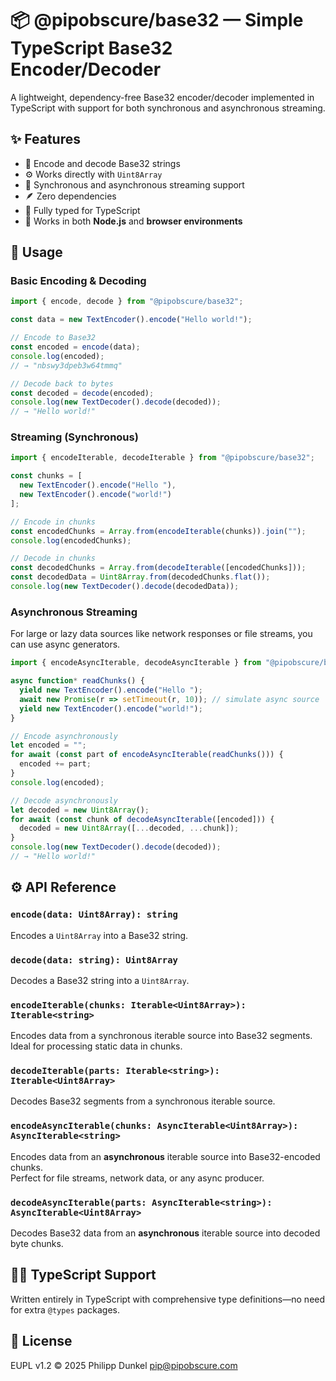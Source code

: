 # 📦 @pipobscure/base32 — Simple TypeScript Base32 Encoder/Decoder

A lightweight, dependency-free Base32 encoder/decoder implemented in TypeScript with support for both synchronous and asynchronous streaming.

## ✨ Features

- 🔢 Encode and decode Base32 strings  
- ⚙️ Works directly with `Uint8Array`  
- 🚀 Synchronous and asynchronous streaming support  
- 🪶 Zero dependencies  
- 🧩 Fully typed for TypeScript  
- 🧠 Works in both **Node.js** and **browser environments**

## 🧰 Usage

### Basic Encoding & Decoding

```ts
import { encode, decode } from "@pipobscure/base32";

const data = new TextEncoder().encode("Hello world!");

// Encode to Base32
const encoded = encode(data);
console.log(encoded);
// → "nbswy3dpeb3w64tmmq"

// Decode back to bytes
const decoded = decode(encoded);
console.log(new TextDecoder().decode(decoded));
// → "Hello world!"
```

### Streaming (Synchronous)

```ts
import { encodeIterable, decodeIterable } from "@pipobscure/base32";

const chunks = [
  new TextEncoder().encode("Hello "),
  new TextEncoder().encode("world!")
];

// Encode in chunks
const encodedChunks = Array.from(encodeIterable(chunks)).join("");
console.log(encodedChunks);

// Decode in chunks
const decodedChunks = Array.from(decodeIterable([encodedChunks]));
const decodedData = Uint8Array.from(decodedChunks.flat());
console.log(new TextDecoder().decode(decodedData));
```

### Asynchronous Streaming

For large or lazy data sources like network responses or file streams, you can use async generators.

```ts
import { encodeAsyncIterable, decodeAsyncIterable } from "@pipobscure/base32";

async function* readChunks() {
  yield new TextEncoder().encode("Hello ");
  await new Promise(r => setTimeout(r, 10)); // simulate async source
  yield new TextEncoder().encode("world!");
}

// Encode asynchronously
let encoded = "";
for await (const part of encodeAsyncIterable(readChunks())) {
  encoded += part;
}
console.log(encoded);

// Decode asynchronously
let decoded = new Uint8Array();
for await (const chunk of decodeAsyncIterable([encoded])) {
  decoded = new Uint8Array([...decoded, ...chunk]);
}
console.log(new TextDecoder().decode(decoded));
// → "Hello world!"
```

## ⚙️ API Reference

### `encode(data: Uint8Array): string`
Encodes a `Uint8Array` into a Base32 string.

### `decode(data: string): Uint8Array`
Decodes a Base32 string into a `Uint8Array`.

### `encodeIterable(chunks: Iterable<Uint8Array>): Iterable<string>`
Encodes data from a synchronous iterable source into Base32 segments.  
Ideal for processing static data in chunks.

### `decodeIterable(parts: Iterable<string>): Iterable<Uint8Array>`
Decodes Base32 segments from a synchronous iterable source.

### `encodeAsyncIterable(chunks: AsyncIterable<Uint8Array>): AsyncIterable<string>`
Encodes data from an **asynchronous** iterable source into Base32-encoded chunks.  
Perfect for file streams, network data, or any async producer.

### `decodeAsyncIterable(parts: AsyncIterable<string>): AsyncIterable<Uint8Array>`
Decodes Base32 data from an **asynchronous** iterable source into decoded byte chunks.

## 🧑‍💻 TypeScript Support

Written entirely in TypeScript with comprehensive type definitions—no need for extra `@types` packages.

## 📄 License

EUPL v1.2 © 2025 Philipp Dunkel <pip@pipobscure.com>
